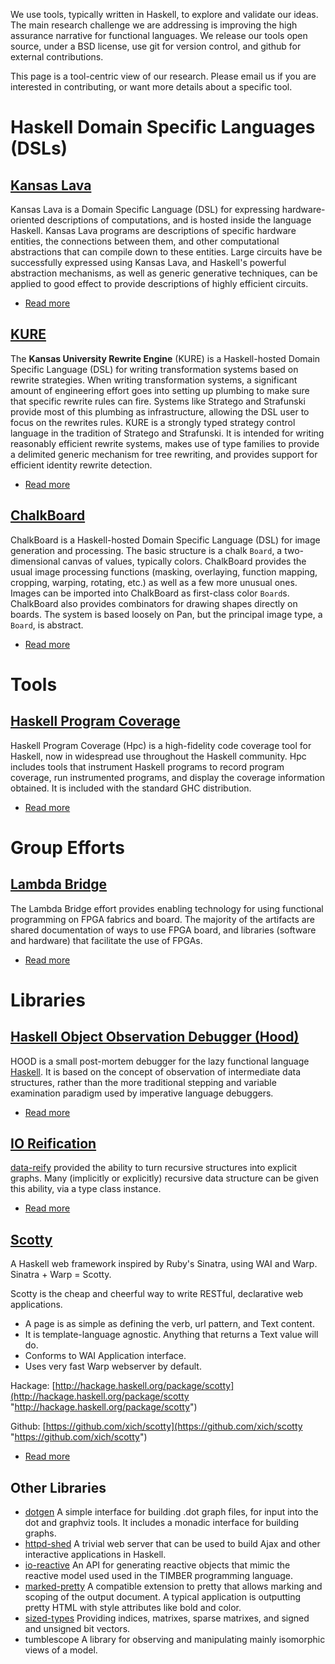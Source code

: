 We use tools, typically written in Haskell, to explore and validate our
ideas. The main research challenge we are addressing is improving the
high assurance narrative for functional languages. We release our tools
open source, under a BSD license, use git for version control, and
github for external contributions.

This page is a tool-centric view of our research. Please email us if you
are interested in contributing, or want more details about a specific
tool.

Haskell Domain Specific Languages (DSLs)
========================================

[Kansas Lava](/Tools/KansasLava "Kansas Lava")
-------------------------------------------------------

Kansas Lava is a Domain Specific Language (DSL) for expressing
hardware-oriented descriptions of computations, and is hosted inside the
language Haskell. Kansas Lava programs are descriptions of specific
hardware entities, the connections between them, and other computational
abstractions that can compile down to these entities. Large circuits
have be successfully expressed using Kansas Lava, and Haskell's powerful
abstraction mechanisms, as well as generic generative techniques, can be
applied to good effect to provide descriptions of highly efficient
circuits.

-   [Read
    more](/Tools/KansasLava "Read the rest of Kansas Lava.")

[KURE](/Tools/KURE "KURE")
-----------------------------------

The **Kansas University Rewrite Engine** (KURE) is a Haskell-hosted
Domain Specific Language (DSL) for writing transformation systems based
on rewrite strategies. When writing transformation systems, a
significant amount of engineering effort goes into setting up plumbing
to make sure that specific rewrite rules can fire. Systems like Stratego
and Strafunski provide most of this plumbing as infrastructure, allowing
the DSL user to focus on the rewrites rules. KURE is a strongly typed
strategy control language in the tradition of Stratego and Strafunski.
It is intended for writing reasonably efficient rewrite systems, makes
use of type families to provide a delimited generic mechanism for tree
rewriting, and provides support for efficient identity rewrite
detection.

-   [Read more](/Tools/KURE "Read the rest of KURE.")

[ChalkBoard](/Tools/ChalkBoard "ChalkBoard")
-----------------------------------------------------

ChalkBoard is a Haskell-hosted Domain Specific Language (DSL) for image
generation and processing. The basic structure is a chalk `Board`, a
two-dimensional canvas of values, typically colors. ChalkBoard provides
the usual image processing functions (masking, overlaying, function
mapping, cropping, warping, rotating, etc.) as well as a few more
unusual ones. Images can be imported into ChalkBoard as first-class
color `Board`s. ChalkBoard also provides combinators for drawing shapes
directly on boards. The system is based loosely on Pan, but the
principal image type, a `Board`, is abstract.

-   [Read
    more](/Tools/ChalkBoard "Read the rest of ChalkBoard.")

Tools
=====

[Haskell Program Coverage](/Tools/Hpc "Haskell Program Coverage")
--------------------------------------------------------------------------

Haskell Program Coverage (Hpc) is a high-fidelity code coverage tool for
Haskell, now in widespread use throughout the Haskell community. Hpc
includes tools that instrument Haskell programs to record program
coverage, run instrumented programs, and display the coverage
information obtained. It is included with the standard GHC distribution.

-   [Read
    more](/Tools/Hpc "Read the rest of Haskell Program Coverage.")

Group Efforts
=============

[Lambda Bridge](/Tools/LambdaBridge "Lambda Bridge")
-------------------------------------------------------------

The Lambda Bridge effort provides enabling technology for using
functional programming on FPGA fabrics and board. The majority of the
artifacts are shared documentation of ways to use FPGA board, and
libraries (software and hardware) that facilitate the use of FPGAs.

-   [Read
    more](/Tools/LambdaBridge "Read the rest of Lambda Bridge.")

Libraries
=========

[Haskell Object Observation Debugger (Hood)](/Tools/Hood "Haskell Object Observation Debugger (Hood)")
---------------------------------------------------------------------------------------------------------------

HOOD is a small post-mortem debugger for the lazy functional language
[Haskell](http://www.haskell.org). It is based on the concept of
observation of intermediate data structures, rather than the more
traditional stepping and variable examination paradigm used by
imperative language debuggers.

-   [Read
    more](/Tools/Hood "Read the rest of Haskell Object Observation Debugger (Hood).")

[IO Reification](/Tools/IOReification "IO Reification")
----------------------------------------------------------------

[data-reify](http://hackage.haskell.org/cgi-bin/hackage-scripts/package/data-reify)
provided the ability to turn recursive structures into explicit graphs.
Many (implicitly or explicitly) recursive data structure can be given
this ability, via a type class instance.

-   [Read
    more](/Tools/IOReification "Read the rest of IO Reification.")

[Scotty](/Tools/Scotty "Scotty")
-----------------------------------------

A Haskell web framework inspired by Ruby's Sinatra, using WAI and Warp.
Sinatra + Warp = Scotty.

Scotty is the cheap and cheerful way to write RESTful, declarative web
applications.

-   A page is as simple as defining the verb, url pattern, and Text
    content.
-   It is template-language agnostic. Anything that returns a Text value
    will do.
-   Conforms to WAI Application interface.
-   Uses very fast Warp webserver by default.

Hackage:
[http://hackage.haskell.org/package/scotty](http://hackage.haskell.org/package/scotty "http://hackage.haskell.org/package/scotty")

Github:
[https://github.com/xich/scotty](https://github.com/xich/scotty "https://github.com/xich/scotty")

-   [Read more](/Tools/Scotty "Read the rest of Scotty.")

Other Libraries
---------------

-   [dotgen](http://hackage.haskell.org/package/dotgen) A simple
    interface for building .dot graph files, for input into the dot and
    graphviz tools. It includes a monadic interface for building graphs.
-   [httpd-shed](http://hackage.haskell.org/package/httpd-shed) A
    trivial web server that can be used to build Ajax and other
    interactive applications in Haskell.
-   [io-reactive](http://hackage.haskell.org/package/io-reactive) An API
    for generating reactive objects that mimic the reactive model used
    used in the TIMBER programming language.
-   [marked-pretty](http://hackage.haskell.org/package/marked-pretty) A
    compatible extension to pretty that allows marking and scoping of
    the output document. A typical application is outputting pretty HTML
    with style attributes like bold and color.
-   [sized-types](http://hackage.haskell.org/package/sized-types)
    Providing indices, matrixes, sparse matrixes, and signed and
    unsigned bit vectors.
-   tumblescope A library for observing and manipulating mainly
    isomorphic views of a model.

